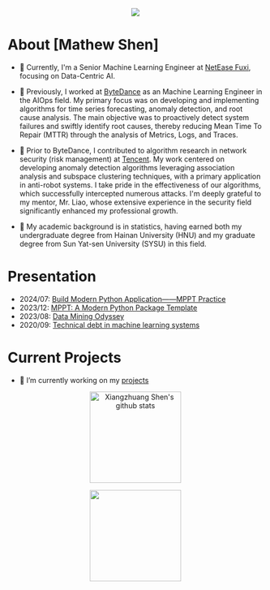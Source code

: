<p align="center"> 
  <img src="https://profile-counter.glitch.me/shenxiangzhuang/count.svg" />
</p>

# About [Mathew Shen]
- 🔭 Currently, I'm a Senior Machine Learning Engineer at [NetEase Fuxi](https://fuxi.163.com/), focusing on Data-Centric AI.

- 🔭 Previously, I worked at [ByteDance](https://github.com/bytedance) as an Machine Learning Engineer in the AIOps field. My primary focus was on developing and implementing algorithms for time series forecasting, anomaly detection, and root cause analysis. The main objective was to proactively detect system failures and swiftly identify root causes, thereby reducing Mean Time To Repair (MTTR) through the analysis of Metrics, Logs, and Traces.

- 🔭 Prior to ByteDance, I contributed to algorithm research in network security (risk management) at [Tencent](https://github.com/Tencent). My work centered on developing anomaly detection algorithms leveraging association analysis and subspace clustering techniques, with a primary application in anti-robot systems. I take pride in the effectiveness of our algorithms, which successfully intercepted numerous attacks. I'm deeply grateful to my mentor, Mr. Liao, whose extensive experience in the security field significantly enhanced my professional growth.

- 🔭 My academic background is in statistics, having earned both my undergraduate degree from Hainan University (HNU) and my graduate degree from Sun Yat-sen University (SYSU) in this field.


# Presentation
- 2024/07: [Build Modern Python Application——MPPT Practice](https://datahonor.com/mppt/#news)
- 2023/12: [MPPT: A Modern Python Package Template](https://github.com/shenxiangzhuang/career-public/blob/master/presentation/mppt.pdf)
- 2023/08: [Data Mining Odyssey](https://github.com/shenxiangzhuang/career-public/blob/master/presentation/review/2023/career_review_2023_public.pdf)
- 2020/09: [Technical debt in machine learning systems](https://github.com/shenxiangzhuang/career-public/blob/master/presentation/mlsys/ML-Debt.pdf)

# Current Projects

- 🌱 I’m currently working on my [projects](https://datahonor.com/project/)



<p align="center">
<img alt="Xiangzhuang Shen's github stats" height='180' src="https://github-readme-stats.vercel.app/api?username=shenxiangzhuang&count_private=true&show_icons=true&include_all_commits=false&theme=react">

<p align="center"> 
    <img height='180' src="https://github-profile-summary-cards.vercel.app/api/cards/profile-details?username=shenxiangzhuang&theme=react" />
</p>


<!-- <p align="center">
<img alt="Xiangzhuang Shen's github stats" height='140' src="https://github-readme-stats.vercel.app/api?username=shenxiangzhuang&count_private=true&show_icons=true&include_all_commits=true&theme=react">
<img alt="Xiangzhuang Shen's github stats" height='140' src="https://github-profile-summary-cards.vercel.app/api/cards/profile-details?username=shenxiangzhuang&theme=react">
</p> -->


